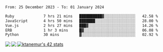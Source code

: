 <!--START_SECTION:waka-->

```txt
From: 25 December 2023 - To: 01 January 2024

Ruby             7 hrs 21 mins   ██████████▓░░░░░░░░░░░░░░   42.58 %
JavaScript       4 hrs 50 mins   ███████░░░░░░░░░░░░░░░░░░   28.00 %
Vue.js           2 hrs 27 mins   ███▓░░░░░░░░░░░░░░░░░░░░░   14.26 %
ERB              1 hr 3 mins     █▓░░░░░░░░░░░░░░░░░░░░░░░   06.08 %
Python           30 mins         ▓░░░░░░░░░░░░░░░░░░░░░░░░   02.92 %
```

<!--END_SECTION:waka-->
<a href="https://github.com/anuraghazra/github-readme-stats">
  <img align="left" src="https://github-readme-stats.vercel.app/api?username=Tanesan&count_private=true&show_icons=true" />
<img align="left" src="https://github-readme-stats.vercel.app/api/top-langs/?username=Tanesan" />
</a>

[![ktanemur's 42 stats](https://badge42.vercel.app/api/v2/cl1wslf6s002109l771rng2w8/stats?cursusId=21&coalitionId=62)](https://github.com/JaeSeoKim/badge42)
